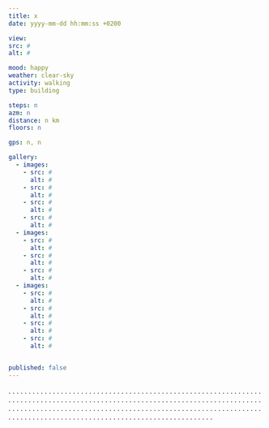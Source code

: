```yaml
---
title: x
date: yyyy-mm-dd hh:mm:ss +0200

view:
src: #
alt: #

mood: happy
weather: clear-sky
activity: walking
type: building

steps: n
azm: n
distance: n km
floors: n

gps: n, n

gallery:
  - images:
    - src: #
      alt: #
    - src: #
      alt: #
    - src: #
      alt: #
    - src: #
      alt: #
  - images:
    - src: #
      alt: #
    - src: #
      alt: #
    - src: #
      alt: #
  - images:
    - src: #
      alt: #
    - src: #
      alt: #
    - src: #
      alt: #
    - src: #
      alt: #


published: false
---
```

.  .  .  .  .  .  .  .  .  .  .  .  .  .  .  .  . .  .  .  .  .  .  .  .  .  .  .  .  .  .  .  .  .  .  .  .  .  .  .  .  .  .  .  .  .  .  .  .  .  . .  .  .  .  .  .  .  .  .  .  .  .  .  .  .  .  . .  .  .  .  .  .  .  .  .  .  .  .  .  .  .  .  . .  .  .  .  .  .  .  .  .  .  .  .  .  .  .  .  .  .  .  .  .  .  .  .  .  .  .  .  .  .  .  .  .  . .  .  .  .  .  .  .  .  .  .  .  .  .  .  .  .  . .  .  .  .  .  .  .  .  .  .  .  .  .  .  .  .  . .  .  .  .  .  .  .  .  .  .  .  .  .  .  .  .  .  .  .  .  .  .  .  .  .  .  .  .  .  .  .  .  .  .  .  .  .  .  .  .  .  .  .  .  .  .  .  .  .  .  .  .  .  .  .  .  .  .  .  .  .  .  .  .  .  .  .  .  .  .  .  .  .  .  .  .  .  .  .  .  .  .  .  .  .  .  .